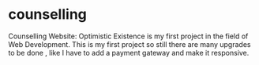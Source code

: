 # counselling
Counselling Website: Optimistic Existence is my first project in the field of Web Development.
This is my first project so still there are many upgrades to be done , like I have to add a payment gateway and make it responsive.
